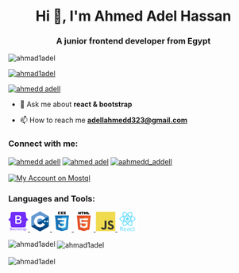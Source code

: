 <h1 align="center">Hi 👋, I'm Ahmed Adel Hassan</h1>
<h3 align="center">A junior frontend developer from Egypt</h3>

<p align="left"> <img src="https://komarev.com/ghpvc/?username=ahmad1adel&label=Profile%20views&color=0e75b6&style=flat" alt="ahmad1adel" /> </p>

<p align="left"> <a href="https://github.com/ryo-ma/github-profile-trophy"><img src="https://github-profile-trophy.vercel.app/?username=ahmad1adel" alt="ahmad1adel" /></a> </p>

<p align="left"> <a href="https://twitter.com/ahmedd adell" target="blank"><img src="https://img.shields.io/twitter/follow/ahmedd adell?logo=twitter&style=for-the-badge" alt="ahmedd adell" /></a> </p>

- 💬 Ask me about **react & bootstrap**

- 📫 How to reach me **adellahmedd323@gmail.com**

<h3 align="left">Connect with me:</h3>
<p align="left">
<a href="https://x.com/ahmeddadell3" target="blank"><img align="center" src="https://raw.githubusercontent.com/rahuldkjain/github-profile-readme-generator/master/src/images/icons/Social/twitter.svg" alt="ahmedd adell" height="30" width="40" /></a>
<a href="https://fb.com/ahmed adel" target="blank"><img align="center" src="https://raw.githubusercontent.com/rahuldkjain/github-profile-readme-generator/master/src/images/icons/Social/facebook.svg" alt="ahmed adel" height="30" width="40" /></a>
<a href="https://instagram.com/aahmedd_addell" target="blank"><img align="center" src="https://raw.githubusercontent.com/rahuldkjain/github-profile-readme-generator/master/src/images/icons/Social/instagram.svg" alt="aahmedd_addell" height="30" width="40" /></a>

  <a href="https://mostaql.com/u/Ahmedd_Adell1" target="blank"><img align="center" src="" alt="My Account on Mostql" height="30" width="40" /></a>

</p>

<h3 align="left">Languages and Tools:</h3>
<p align="left"> <a href="https://getbootstrap.com" target="_blank" rel="noreferrer"> <img src="https://raw.githubusercontent.com/devicons/devicon/master/icons/bootstrap/bootstrap-plain-wordmark.svg" alt="bootstrap" width="40" height="40"/> </a> <a href="https://www.w3schools.com/cpp/" target="_blank" rel="noreferrer"> <img src="https://raw.githubusercontent.com/devicons/devicon/master/icons/cplusplus/cplusplus-original.svg" alt="cplusplus" width="40" height="40"/> </a> <a href="https://www.w3schools.com/css/" target="_blank" rel="noreferrer"> <img src="https://raw.githubusercontent.com/devicons/devicon/master/icons/css3/css3-original-wordmark.svg" alt="css3" width="40" height="40"/> </a> <a href="https://www.w3.org/html/" target="_blank" rel="noreferrer"> <img src="https://raw.githubusercontent.com/devicons/devicon/master/icons/html5/html5-original-wordmark.svg" alt="html5" width="40" height="40"/> </a> <a href="https://developer.mozilla.org/en-US/docs/Web/JavaScript" target="_blank" rel="noreferrer"> <img src="https://raw.githubusercontent.com/devicons/devicon/master/icons/javascript/javascript-original.svg" alt="javascript" width="40" height="40"/> </a> <a href="https://reactjs.org/" target="_blank" rel="noreferrer"> <img src="https://raw.githubusercontent.com/devicons/devicon/master/icons/react/react-original-wordmark.svg" alt="react" width="40" height="40"/> </a> </p>

<p><img align="left" src="https://github-readme-stats.vercel.app/api/top-langs?username=ahmad1adel&show_icons=true&locale=en&layout=compact" alt="ahmad1adel" /></p>

<p>&nbsp;<img align="center" src="https://github-readme-stats.vercel.app/api?username=ahmad1adel&show_icons=true&locale=en" alt="ahmad1adel" /></p>

<p><img align="center" src="https://github-readme-streak-stats.herokuapp.com/?user=ahmad1adel&" alt="ahmad1adel" /></p>

